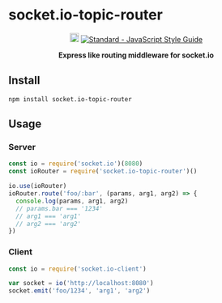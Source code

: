 # socket.io-topic-router
<p align="center">
  <a href="https://badge.fury.io/js/socket.io-topic-router"><img src="https://badge.fury.io/js/socket.io-topic-router.svg" alt="npm version" height="18"></a>
  <a href="https://standardjs.com"><img src="https://img.shields.io/badge/code_style-standard-brightgreen.svg" alt="Standard - JavaScript Style Guide"></a>
</p>

<p align="center">
  <b>
  Express like routing middleware for socket.io
  </b>
</p>

## Install

`npm install socket.io-topic-router`

## Usage

### Server
```javascript
const io = require('socket.io')(8080)
const ioRouter = require('socket.io-topic-router')()

io.use(ioRouter)
ioRouter.route('foo/:bar', (params, arg1, arg2) => {
  console.log(params, arg1, arg2)
  // params.bar === '1234'
  // arg1 === 'arg1'
  // arg2 === 'arg2'
})
```

### Client

```javascript
const io = require('socket.io-client')

var socket = io('http://localhost:8080')
socket.emit('foo/1234', 'arg1', 'arg2')
```
